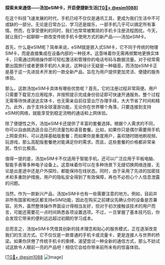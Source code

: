 **探索未来通信——汤加eSIM卡，开启便捷新生活[[TG💪+ @esim1088](https://t.me/s/esim1088)]**

在这个科技飞速发展的时代，手机已经不仅仅是通讯工具，更成为我们生活中不可或缺的一部分。无论是日常办公、学习还是娱乐，一部手机几乎可以搞定所有事情。然而，在享受便利的同时，我们也常常被繁琐的手机卡注册流程困扰。今天，就让我们一起聊聊一款改变传统手机卡使用方式的新产品——汤加eSIM卡。

首先，什么是eSIM呢？简单来说，eSIM就是嵌入式SIM卡，它不同于传统的物理SIM卡，而是直接集成在设备内部的一种技术。这意味着你无需再频繁地更换实体卡，只需通过网络操作即可轻松激活和管理你的电话号码与数据流量。对于经常需要出国旅行或者更换手机的人来说，这种设计无疑是一种福音。而汤加eSIM卡正是基于这一先进技术开发的一款全新产品，旨在为用户提供更加灵活、便捷的服务体验。

那么，这款汤加eSIM卡具体有哪些优势呢？首先，它的注册过程非常简便。用户只需要下载官方应用程序，并按照提示完成身份验证即可快速开通服务。整个过程无需等待快递送达实体卡，也无需亲自前往营业厅办理手续，大大节省了时间和精力。此外，由于支持全球漫游功能，无论你在世界哪个角落，只要连接到支持eSIM的网络，就能享受到稳定流畅的通话和上网体验。

除了便捷性之外，汤加eSIM卡还提供了丰富的套餐选择。根据个人需求的不同，你可以自由挑选适合自己的流量包和语音套餐。比如，如果你只是偶尔需要用手机上网查资料，可以选择基础版套餐；而如果你是重度用户，喜欢随时随地刷视频、玩游戏，那么高配版套餐绝对能满足你的需求。而且，这些套餐的价格都非常亲民，性价比极高。

值得一提的是，汤加eSIM卡不仅适用于智能手机，还可以广泛应用于平板电脑、智能手表等多种电子设备上。这意味着你可以在多种场景下无缝切换网络连接，无论是出差途中还是户外探险，都能保持在线状态。同时，由于采用了先进的加密技术和多重防护措施，用户的隐私安全得到了有效保障，再也不必担心个人信息泄露的问题。

当然，作为一款新兴产品，汤加eSIM卡也有一些需要注意的地方。例如，目前并非所有国家和地区都支持eSIM功能，因此在购买之前建议先确认你的设备是否兼容。另外，虽然整体操作界面设计得相当友好，但对于初次接触该技术的用户而言，可能还需要花一点时间熟悉各项设置选项。不过，一旦掌握了基本技巧后，你会发现它带来的便利远远超过初期的学习成本。

总而言之，汤加eSIM卡凭借其创新的技术理念和贴心的服务模式，正在逐渐改变我们的生活方式。它不仅仅是一款普通的手机卡或流量卡，更是连接人与世界的桥梁。如果你厌倦了传统手机卡的束缚，渴望尝试一种全新的通信方式，那么不妨试试这款令人眼前一亮的产品吧！相信它会给你带来前所未有的惊喜体验。

[[TG💪+ @esim1088](https://t.me/s/esim1088) ![Image](https://i.postimg.cc/4NQfJmqS/Snipaste-2025-05-13-00-14-12.png)]